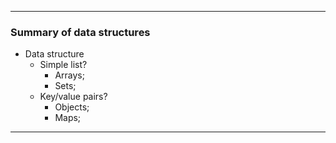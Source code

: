 - - -
### Summary of data structures
- Data structure
    - Simple list?
        - Arrays;
        - Sets;
    - Key/value pairs?
        - Objects;
        - Maps;
- - -